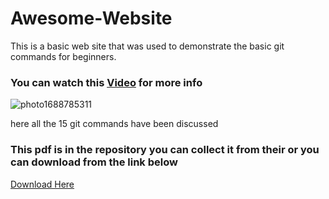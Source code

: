 # Awesome-Website

 This is a basic web site that was used to demonstrate the basic git commands for beginners.

### You can watch this [Video](https://youtu.be/UaNftXlmZUk) for more info

![photo1688785311](https://github.com/Coolmangamer786/Awesome-Website/assets/81376754/7440fa78-cfaf-4866-b7bc-6a19c121bf72)



here all the 15 git commands have been discussed 

### This pdf is in the repository you can collect it from their or you can download from the link below

<a href="git_commands_for_beginners.pdf">Download Here</a>
